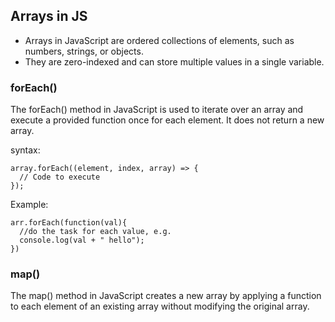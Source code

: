 ## Arrays in JS

- Arrays in JavaScript are ordered collections of elements, such as numbers, strings, or objects. 
- They are zero-indexed and can store multiple values in a single variable.

### forEach()

The forEach() method in JavaScript is used to iterate over an array and execute a provided function once for each element.
It does not return a new array.

syntax:
```
array.forEach((element, index, array) => {
  // Code to execute
});
```

Example:
```
arr.forEach(function(val){
  //do the task for each value, e.g.
  console.log(val + " hello");
})
```

### map()

The map() method in JavaScript creates a new array by applying a function to each element of an existing array without modifying the original array.









